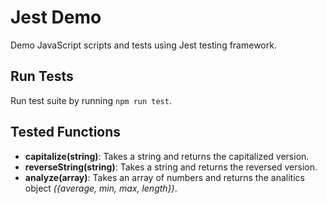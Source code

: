 # Jest Demo
Demo JavaScript scripts and tests using Jest testing framework.

## Run Tests
Run test suite by running ```npm run test```.

## Tested Functions
* **capitalize(string)**: Takes a string and returns the capitalized version.
* **reverseString(string)**: Takes a string and returns the reversed version.
* **analyze(array)**: Takes an array of numbers and returns the analitics object *({average, min, max, length})*.

